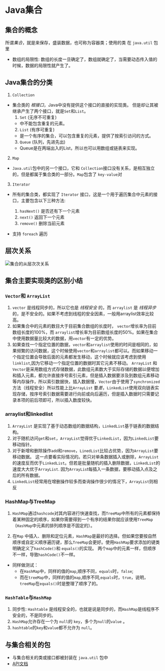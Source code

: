 # Java集合

## 集合的概念

所谓*集合*，就是来保存，盛装数据，也可称为容器类；使用的类 在 `java.util` 包里

- 数组的局限性: 数组的长度一旦确定了，数组就确定了，当需要动态传入值的时候，数据的局限性就产生了。

## Java集合的分类
1. `Collection` 
- 集合类的 *根接口*，Java中没有提供这个接口的直接的实现类。
但是却让其被继承产生了两个接口，就是`Set`和`List`。
   1. `Set` (无序不可重复)
     - 中不能包含重复的元素。
   2.  `List` (有序可重复) 
     - 是一个有序的集合，可以包含重复的元素，提供了按索引访问的方式。
   3. `Queue` (队列，先进先出) 
   - Queue是在两端出入的List，所以也可以用数组或链表来实现。

2. `Map`
- `Java.util`包中的另一个接口，它和 `Collection`接口没有关系，是相互独立的，但是都属于集合类的一部分。`Map`包含了 `key-value`对
              
3. `Iterator`
- 所有的集合类，都实现了 `Iterator` 接口，这是一个用于遍历集合中元素的接口，主要包含以下三种方法:
   1. `hasNext()` 是否还有下一个元素         
   2. `next()` 返回下一个元素
   3. `remove()` 删除当前元素

- 支持 `foreach` 遍历

## 层次关系

![集合的从层次次关系](http://images2015.cnblogs.com/blog/875181/201609/875181-20160921100733106-1187286566.png)
   
 
## 集合主要实现类的区别小结
   
### `Vector`和 `ArrayList`
1. `vector` 是线程同步的，所以它也是 *线程安全* 的，而 `arraylist` 是 *线程异步* 的，是不安全的。如果不考虑到线程的安全因素，一般用arraylist效率比较高。
2. 如果集合中的元素的数目大于目前集合数组的长度时， `vector`增长率为目前数组长度的100%，而 `arraylist`增长率为目前数组长度的50%。如果在集合中使用数据量比较大的数据，用`vector`有一定的优势。
3. 如果查找一个指定位置的数据，`vector`和`arraylist`使用的时间是相同的，如果频繁的访问数据，这个时候使用`vector`和`arraylist`都可以。而如果移动一个指定位置会导致后面的元素都发生移动，这个时候就应该考虑到使用`linklist`,因为它移动一个指定位置的数据时其它元素不移动。
`ArrayList` 和`Vector`是采用数组方式存储数据，此数组元素数大于实际存储的数据以便增加和插入元素，都允许直接序号索引元素，但是插入数据要涉及到数组元素移动等内存操作，所以索引数据快，插入数据慢，`Vector`由于使用了`synchronized`方法（线程安全）所以性能上比`ArrayList` 要*差*，`LinkedList`使用双向链表实现存储，按序号索引数据需要进行向前或向后遍历，但是插入数据时只需要记录本项的前后项即可，所以插入数度较快。

### arraylist和linkedlist
1. `ArrayList` 是实现了基于动态数组的数据结构，`LinkedList`基于链表的数据结构。
2. 对于随机访问`get`和`set`，`ArrayList`觉得优于`LinkedList`，因为`LinkedList`要移动指针。
3. 对于新增和删除操作`add`和`remove`，`LinedList`比较占优势，因为`ArrayList`要移动数据。 这一点要看实际情况的。若只对单条数据插入或删除，`ArrayList`的速度反而优于`LinkedList`。但若是批量随机的插入删除数据，`LinkedList`的速度大大优于`ArrayList`. 因为`ArrayLis`t每插入一条数据，要移动插入点及之后的所有数据。
4. `LinkedList`经常用在增删操作较多而查询操作很少的情况下，`ArrayList`则相反

### HashMap与TreeMap
1. `HashMap`通过`hashcode`对其内容进行快速查找，而`TreeMap`中所有的元素都保持着某种固定的顺序，如果你需要得到一个有序的结果你就应该使用`TreeMap`（`HashMap`中元素的排列顺序是不固定的）。

2. 在`Map` 中插入、删除和定位元素，`HashMap`是最好的选择。但如果您要按自然顺序或自定义顺序遍历键，那么`TreeMap`会更好。使用`HashMap`要求添加的键类明确定义了`hashCode()`和 `equals()`的实现。
两个`map`中的元素一样，但顺序不一样，导致`hashCode()`不一样。

- 同样做测试：
   - 在`HashMap`中，同样的值的`map`,顺序不同，`equals`时，`false`;
   - 而在`treeMap`中，同样的值的`map`,顺序不同,`equals`时，`true`，说明，`treeMap`在`equals()`时是整理了顺序了的。

### `HashTable`与`HashMap`
1. 同步性: `Hashtable` 是线程安全的，也就是说是同步的，而`HashMap`是线程序不安全的，不是同步的。
2. `HashMap`允许存在一个为 `null`的 `key`，多个为`null`的`value` 。
3. `hashtable`的`key`和`value`都不允许为 `null`。

## 与集合相关的包
- 与集合相关的类或接口都被封装在 `java.util` 包中
- [API文档](http://tool.oschina.net/apidocs/apidoc?api=jdk-zh)